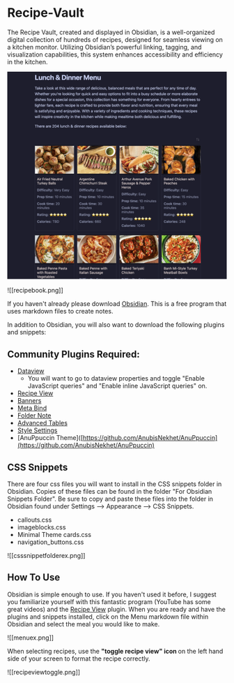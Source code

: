 # Recipe-Vault
 The Recipe Vault, created and displayed in Obsidian, is a well-organized digital collection of hundreds of recipes, designed for seamless viewing on a kitchen monitor. Utilizing Obsidian’s powerful linking, tagging, and visualization capabilities, this system enhances accessibility and efficiency in the kitchen.

![](https://github.com/rachel-shaw/Receipe-Vault-Repo/blob/main/Images/recipebook.png)

![[recipebook.png]]

If you haven't already please download [Obsidian](https://obsidian.md/download). This is a free program that uses markdown files to create notes.

In addition to Obsidian, you will also want to download the following plugins and snippets:
## Community Plugins Required:
- [Dataview]([**obsidian://show-plugin?id=dataview**](obsidian://show-plugin?id=dataview))
	- You will want to go to dataview properties and toggle "Enable JavaScript queries" and "Enable inline JavaScript queries" on.
- [Recipe View]([obsidian://show-plugin?id=recipe-view](obsidian://show-plugin?id=recipe-view))
- [Banners]([obsidian://show-plugin?id=obsidian-banners](obsidian://show-plugin?id=obsidian-banners))
- [Meta Bind]([obsidian://show-plugin?id=obsidian-meta-bind-plugin](obsidian://show-plugin?id=obsidian-meta-bind-plugin))
- [Folder Note]([obsidian://show-plugin?id=folder-note-plugin](obsidian://show-plugin?id=folder-note-plugin))
- [Advanced Tables]([obsidian://show-plugin?id=table-editor-obsidian](obsidian://show-plugin?id=table-editor-obsidian))
- [Style Settings]([obsidian://show-plugin?id=obsidian-style-settings](obsidian://show-plugin?id=obsidian-style-settings))
- [AnuPpuccin Theme]([https://github.com/AnubisNekhet/AnuPpuccin](https://github.com/AnubisNekhet/AnuPpuccin)

## CSS Snippets
There are four css files you will want to install in the CSS snippets folder in Obsidian. Copies of these files can be found in the folder "For Obsidian Snippets Folder". Be sure to copy and paste these files into the folder in Obsidian found under Settings --> Appearance --> CSS Snippets.
- callouts.css
- imageblocks.css
- Minimal Theme cards.css
- navigation_buttons.css

![[csssnippetfolderex.png]]
## How To Use
Obsidian is simple enough to use. If you haven't used it before, I suggest you familiarize yourself with this fantastic program (YouTube has some great videos) and the [Recipe View]([obsidian://show-plugin?id=recipe-view](obsidian://show-plugin?id=recipe-view)) plugin. When you are ready and have the plugins and snippets installed, click on the Menu markdown file within Obsidian and select the meal you would like to make. 

![[menuex.png]]


When selecting recipes, use the <b>"toggle recipe view" icon </b> on the left hand side of your screen to format the recipe correctly. 

![[recipeviewtoggle.png]]